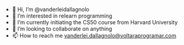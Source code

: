 - 👋 Hi, I’m @vanderleidallagnolo
- 👀 I’m interested in relearn programming
- 🌱 I’m currently initiating the CS50 course from Harvard University
- 💞️ I’m looking to collaborate on anything
- 📫 How to reach me vanderlei.dallagnolo@voltaraprogramar.com

<!---
vanderleidallagnolo/vanderleidallagnolo is a ✨ special ✨ repository because its `README.md` (this file) appears on your GitHub profile.
You can click the Preview link to take a look at your changes.
--->
